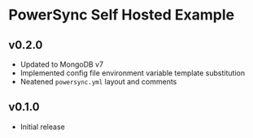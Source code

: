 # PowerSync Self Hosted Example

## v0.2.0

- Updated to MongoDB v7
- Implemented config file environment variable template substitution
- Neatened `powersync.yml` layout and comments

## v0.1.0

- Initial release
